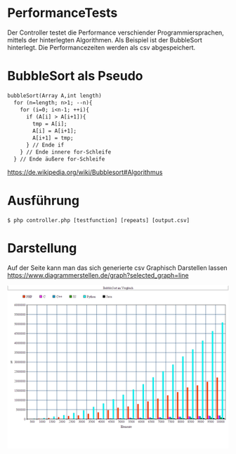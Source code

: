 # PerformanceTests
Der Controller testet die Performance verschiender Programmiersprachen, mittels der hinterlegten Algorithmen. Als Beispiel ist der BubbleSort hinterlegt. Die Performancezeiten werden als csv abgespeichert.

# BubbleSort als Pseudo
```
bubbleSort(Array A,int length)
  for (n=length; n>1; --n){
    for (i=0; i<n-1; ++i){
      if (A[i] > A[i+1]){
        tmp = A[i];
        A[i] = A[i+1];
        A[i+1] = tmp;
      } // Ende if
    } // Ende innere for-Schleife
  } // Ende äußere for-Schleife
```
https://de.wikipedia.org/wiki/Bubblesort#Algorithmus

# Ausführung
```
$ php controller.php [testfunction] [repeats] [output.csv]
```

# Darstellung
Auf der Seite kann man das sich generierte csv Graphisch Darstellen lassen
https://www.diagrammerstellen.de/graph?selected_graph=line

![Bild](20200111093456.png)
